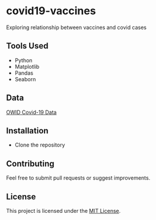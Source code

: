 # covid19-vaccines
Exploring relationship between vaccines and covid cases

## Tools Used

- Python
- Matplotlib
- Pandas
- Seaborn

## Data
[OWID Covid-19 Data](https://github.com/owid/covid-19-data/tree/master/public/data)

## Installation

- Clone the repository

## Contributing

Feel free to submit pull requests or suggest improvements.

## License

This project is licensed under the [MIT License](LICENSE).

